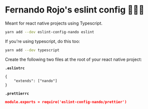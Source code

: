 # Fernando Rojo's eslint config 🏋🏻‍♂️

Meant for react native projects using Typescript.

```sh
yarn add --dev eslint-config-nando eslint
```

If you're using typescript, do this too:

```sh
yarn add --dev typescript
```

Create the following two files at the root of your react native project:

**`.eslintrc`**

```
{
	"extends": ["nando"]
}
```

**`.prettierrc`**

```json
module.exports = require('eslint-config-nando/prettier')
```
